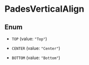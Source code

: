 

# PadesVerticalAlign

## Enum


* `TOP` (value: `"Top"`)

* `CENTER` (value: `"Center"`)

* `BOTTOM` (value: `"Bottom"`)



